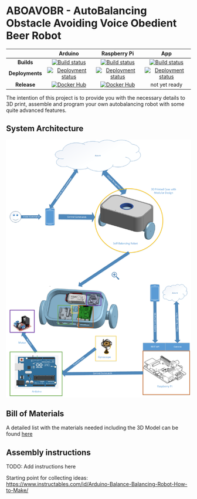 # ABOAVOBR - AutoBalancing Obstacle Avoiding Voice Obedient Beer Robot

| |Arduino|Raspberry Pi|App|
|:--:|:--:|:--:|:--:|
**Builds**|[![Build status](https://benjsawesometfstest.visualstudio.com/ABOAVOBR/_apis/build/status/ABOAVOBR-Arduino-CI)](https://benjsawesometfstest.visualstudio.com/ABOAVOBR/_build/latest?definitionId=34)|[![Build status](https://benjsawesometfstest.visualstudio.com/ABOAVOBR/_apis/build/status/ABOAVOBR-RaspberryPi-CI)](https://benjsawesometfstest.visualstudio.com/ABOAVOBR/_build/latest?definitionId=35)|[![Build status](https://benjsawesometfstest.visualstudio.com/ABOAVOBR/_apis/build/status/ABOAVOBR-Xamarin-CI)](https://benjsawesometfstest.visualstudio.com/ABOAVOBR/_build/latest?definitionId=36)|
**Deployments**|[![Deployment status](https://benjsawesometfstest.vsrm.visualstudio.com/_apis/public/Release/badge/d5640ac3-2cb3-46e7-85c8-61e1c3b9e255/1/1)](https://benjsawesometfstest.visualstudio.com/ABOAVOBR/_release?view=all&path=%5C)|[![Deployment status](https://benjsawesometfstest.vsrm.visualstudio.com/_apis/public/Release/badge/d5640ac3-2cb3-46e7-85c8-61e1c3b9e255/2/2)](https://benjsawesometfstest.visualstudio.com/ABOAVOBR/_release?view=all&path=%5C)|[![Deployment status](https://benjsawesometfstest.vsrm.visualstudio.com/_apis/public/Release/badge/d5640ac3-2cb3-46e7-85c8-61e1c3b9e255/3/3)](https://benjsawesometfstest.visualstudio.com/ABOAVOBR/_release?view=all&path=%5C)|
**Release**|[![Docker Hub](https://img.shields.io/docker/pulls/aboavobr/arduino.svg?style=plastic)](https://hub.docker.com/r/aboavobr/arduino/)|[![Docker Hub](https://img.shields.io/docker/pulls/aboavobr/raspberry.svg?style=plastic)](https://hub.docker.com/r/aboavobr/raspberry/)|not yet ready|

The intention of this project is to provide you with the necessary details to 3D print, assemble and program your own autobalancing robot with some quite advanced features.

## System Architecture
![](./Documents/SystemDiagram.png)

## Bill of Materials
A detailed list with the materials needed including the 3D Model can be found [here](./Documents/BOM.md)

## Assembly instructions
TODO: Add instructions here

Starting point for collecting ideas:
https://www.instructables.com/id/Arduino-Balance-Balancing-Robot-How-to-Make/

